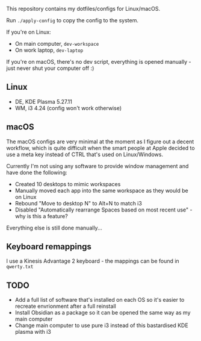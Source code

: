 This repository contains my dotfiles/configs for Linux/macOS.

Run `./apply-config` to copy the config to the system. 

If you're on Linux:
- On main computer, `dev-workspace`
- On work laptop, `dev-laptop`

If you're on macOS, there's no dev script, everything is opened manually - just never shut your computer off :)

## Linux

- DE, KDE Plasma 5.27.11
- WM, i3 4.24 (config won't work otherwise)

## macOS
The macOS configs are very minimal at the moment as I figure out a decent workflow, which is quite difficult when the smart people at Apple decided to use a meta key instead of CTRL that's used on Linux/Windows.

Currently I'm not using any software to provide window management and have done the following:
- Created 10 desktops to mimic workspaces
- Manually moved each app into the same workspace as they would be on Linux
- Rebound "Move to desktop N" to Alt+N to match i3
- Disabled "Automatically rearrange Spaces based on most recent use" - why is this a feature?

Everything else is still done manually...

## Keyboard remappings

I use a Kinesis Advantage 2 keyboard - the mappings can be found in `qwerty.txt`

## TODO
- Add a full list of software that's installed on each OS so it's easier to recreate envrionment after a full reinstall
- Install Obsidian as a package so it can be opened the same way as my main computer
- Change main computer to use pure i3 instead of this bastardised KDE plasma with i3
